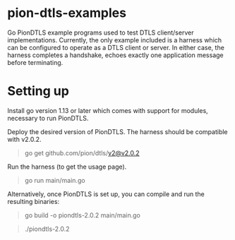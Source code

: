 # pion-dtls-examples
Go PionDTLS example programs used to test DTLS client/server implementations. 
Currently, the only example included is a harness which can be configured to operate as a DTLS client or server.
In either case, the harness completes a handshake, echoes exactly one application message before terminating.

# Setting up

Install go version 1.13 or later which comes with support for modules, necessary to run PionDTLS.

Deploy the desired version of PionDTLS. The harness should be compatible with v2.0.2. 

> go get github.com/pion/dtls/v2@v2.0.2

Run the harness (to get the usage page).

> go run main/main.go

Alternatively, once PionDTLS is set up, you can compile and run the resulting binaries:

> go build -o piondtls-2.0.2 main/main.go 

> ./piondtls-2.0.2

